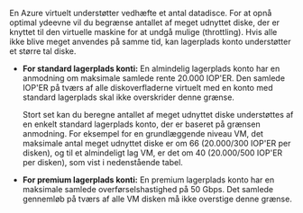En Azure virtuelt understøtter vedhæfte et antal datadisce. For at opnå optimal ydeevne vil du begrænse antallet af meget udnyttet diske, der er knyttet til den virtuelle maskine for at undgå mulige (throttling). Hvis alle ikke blive meget anvendes på samme tid, kan lagerplads konto understøtter et større tal diske.

- **For standard lagerplads konti:** En almindelig lagerplads konto har en anmodning om maksimale samlede rente 20.000 IOP'ER. Den samlede IOP'ER på tværs af alle diskoverfladerne virtuelt med en konto med standard lagerplads skal ikke overskrider denne grænse.

    Stort set kan du beregne antallet af meget udnyttet diske understøttes af en enkelt standard lagerplads konto, der er baseret på grænsen anmodning. For eksempel for en grundlæggende niveau VM, det maksimale antal meget udnyttet diske er om 66 (20.000/300 IOP'ER per disken), og til et almindeligt lag VM, er det om 40 (20.000/500 IOP'ER per disken), som vist i nedenstående tabel. 
 
- **For premium lagerplads konti:** En premium lagerplads konto har en maksimale samlede overførselshastighed på 50 Gbps. Det samlede gennemløb på tværs af alle VM disken må ikke overstige denne grænse.